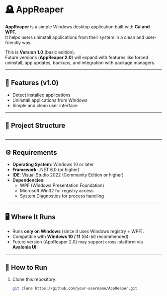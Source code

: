 # 🪦 AppReaper

**AppReaper** is a simple Windows desktop application built with **C# and WPF**.  
It helps users uninstall applications from their system in a clean and user-friendly way.  

This is **Version 1.0** (basic edition).  
Future versions (**AppReaper 2.0**) will expand with features like forced uninstall, app updates, backups, and integration with package managers.

---

## 📌 Features (v1.0)

- Detect installed applications
- Uninstall applications from Windows
- Simple and clean user interface

---

## 📂 Project Structure
```

```


---

## ⚙️ Requirements

- **Operating System**: Windows 10 or later  
- **Framework**: .NET 6.0 (or higher)  
- **IDE**: Visual Studio 2022 (Community Edition or higher)  
- **Dependencies**:  
  - WPF (Windows Presentation Foundation)  
  - Microsoft.Win32 for registry access  
  - System.Diagnostics for process handling  

---

## 🖥️ Where It Runs

- Runs **only on Windows** (since it uses Windows registry + WPF).  
- Compatible with **Windows 10 / 11** (64-bit recommended).  
- Future version (AppReaper 2.0) may support cross-platform via **Avalonia UI**.

---

## 🚀 How to Run

1. Clone this repository:
   ```bash
   git clone https://github.com/your-username/AppReaper.git
   ```
